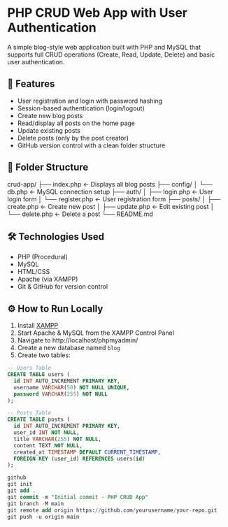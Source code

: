# PHP CRUD Web App with User Authentication

A simple blog-style web application built with PHP and MySQL that supports full CRUD operations (Create, Read, Update, Delete) and basic user authentication.

## 🚀 Features

- User registration and login with password hashing
- Session-based authentication (login/logout)
- Create new blog posts
- Read/display all posts on the home page
- Update existing posts
- Delete posts (only by the post creator)
- GitHub version control with a clean folder structure

## 🧱 Folder Structure

crud-app/
├── index.php ← Displays all blog posts
├── config/
│ └── db.php ← MySQL connection setup
├── auth/
│ ├── login.php ← User login form
│ └── register.php ← User registration form
├── posts/
│ ├── create.php ← Create new post
│ ├── update.php ← Edit existing post
│ └── delete.php ← Delete a post
└── README.md


## 🛠️ Technologies Used

- PHP (Procedural)
- MySQL
- HTML/CSS
- Apache (via XAMPP)
- Git & GitHub for version control

## ⚙️ How to Run Locally

1. Install [XAMPP](https://www.apachefriends.org/)
2. Start Apache & MySQL from the XAMPP Control Panel
3. Navigate to http://localhost/phpmyadmin/
4. Create a new database named `blog`
5. Create two tables:

```sql
-- Users Table
CREATE TABLE users (
  id INT AUTO_INCREMENT PRIMARY KEY,
  username VARCHAR(50) NOT NULL UNIQUE,
  password VARCHAR(255) NOT NULL
);

-- Posts Table
CREATE TABLE posts (
  id INT AUTO_INCREMENT PRIMARY KEY,
  user_id INT NOT NULL,
  title VARCHAR(255) NOT NULL,
  content TEXT NOT NULL,
  created_at TIMESTAMP DEFAULT CURRENT_TIMESTAMP,
  FOREIGN KEY (user_id) REFERENCES users(id)
);

github 
git init
git add .
git commit -m "Initial commit - PHP CRUD App"
git branch -M main
git remote add origin https://github.com/yourusername/your-repo.git
git push -u origin main
